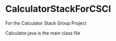 # CalculatorStackForCSCI
For the Calculator Stack Group Project

Calculator.java is the main class file 
